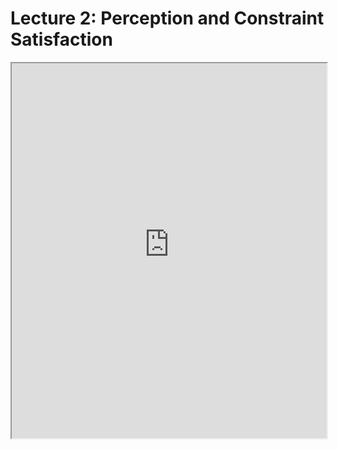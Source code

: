 # Lecture 2: Perception and Constraint Satisfaction

<iframe src="https://princetonuniversity.github.io/NEU-PSY-502/_static/pdf/lecture-1-perception-and-constraint-satisfaction.pdf" width="100%" height="600px"></iframe>